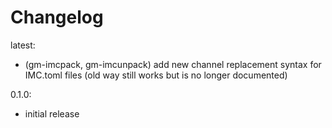 # Changelog

latest:
- (gm-imcpack, gm-imcunpack) add new channel replacement syntax for IMC.toml files (old
  way still works but is no longer documented)


0.1.0:
 - initial release
